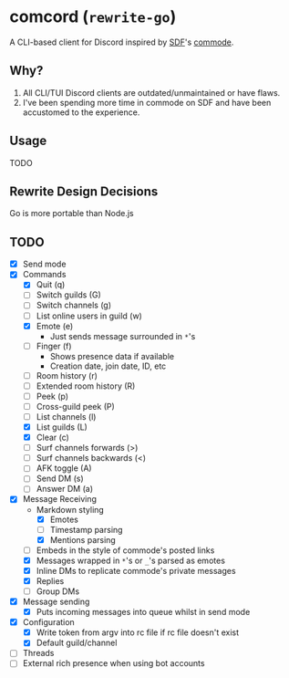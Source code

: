 # comcord (`rewrite-go`)
A CLI-based client for Discord inspired by [SDF](https://sdf.org)'s [commode](https://sdf.org/?tutorials/comnotirc).

## Why?
1. All CLI/TUI Discord clients are outdated/unmaintained or have flaws.
2. I've been spending more time in commode on SDF and have been accustomed to the experience.

## Usage
TODO

## Rewrite Design Decisions
Go is more portable than Node.js

## TODO
- [x] Send mode
- [x] Commands
  - [x] Quit (q)
  - [ ] Switch guilds (G)
  - [ ] Switch channels (g)
  - [ ] List online users in guild (w)
  - [x] Emote (e)
    - Just sends message surrounded in `*`'s
  - [ ] Finger (f)
    - Shows presence data if available
    - Creation date, join date, ID, etc
  - [ ] Room history (r)
  - [ ] Extended room history (R)
  - [ ] Peek (p)
  - [ ] Cross-guild peek (P)
  - [ ] List channels (l)
  - [x] List guilds (L)
  - [x] Clear (c)
  - [ ] Surf channels forwards (>)
  - [ ] Surf channels backwards (<)
  - [ ] AFK toggle (A)
  - [ ] Send DM (s)
  - [ ] Answer DM (a)
- [x] Message Receiving
  - Markdown styling
    - [x] Emotes
    - [ ] Timestamp parsing
    - [x] Mentions parsing
  - [ ] Embeds in the style of commode's posted links
  - [x] Messages wrapped in `*`'s or `_`'s parsed as emotes
  - [x] Inline DMs to replicate commode's private messages
  - [x] Replies
  - [ ] Group DMs
- [x] Message sending
  - [x] Puts incoming messages into queue whilst in send mode
- [x] Configuration
  - [x] Write token from argv into rc file if rc file doesn't exist
  - [x] Default guild/channel
- [ ] Threads
- [ ] External rich presence when using bot accounts
